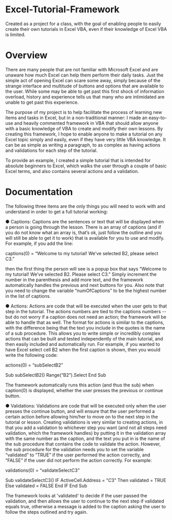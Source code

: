 Excel-Tutorial-Framework
========================
Created as a project for a class, with the goal of enabling people to easily create their own tutorials in Excel VBA, even if their knowledge of Excel VBA is limited.

Overview
========================

There are many people that are not familiar with Microsoft Excel and are unaware how much Excel can help them perform their daily tasks.  Just the simple act of opening Excel can scare some away, simply because of the strange interface and multitude of buttons and options that are available to the user.  While some may be able to get past this first shock of information overload, history and experience tells us that many who are intimidated are unable to get past this experience.  

The purpose of my project is to help facilitate the process of learning new items and tasks in Excel, but in a non-traditional manner: I made an easy-to-use and heavily commented framework in VBA that should allow anyone with a basic knowledge of VBA to create and modify their own lessons.  By creating this framework, I hope to enable anyone to make a tutorial on any Excel topic simply and easily, even if they have very little VBA knowledge.  It can be as simple as writing a paragraph, to as complex as having actions and validations for each step of the tutorial.    

To provide an example, I created a simple tutorial that is intended for absolute beginners to Excel, which walks the user through a couple of basic Excel terms, and also contains several actions and a validation.

Documentation
=============
 
The following three items are the only things you will need to work with and understand in order to get a full tutorial working:

●	Captions: Captions are the sentences or text that will be displayed when a person is going through the lesson.  There is an array of captions (and if you do not know what an array is, that’s ok, just follow the outline and you will still be able to get it to work) that is available for you to use and modify.  For example, if you add the line:

captions(0) = “Welcome to my tutorial! We’ve selected B2, please select C3.”

then the first thing the person will see is a popup box that says “Welcome to my tutorial! We’ve selected B2. Please select C3.” Simply increment the number in the parenthesis and add more text, and the framework automatically handles the previous and next buttons for you.  Also note that you need to change the variable “numOfCaptions” to be the highest number in the list of captions.  

●	Actions: Actions are code that will be executed when the user gets to that step in the tutorial.  The actions numbers are tied to the captions numbers -- but do not worry if a caption does not need an action; the framework will be able to handle that as well.  The format for actions is similar to the captions, with the difference being that the text you include in the quotes is the name of a sub procedure.  This allows you to write simple or incredibly complex actions that can be built and tested independently of the main tutorial, and then easily included and automatically run.  For example, if you wanted to have Excel select cell B2 when the first caption is shown, then you would write the following code:

actions(0) = “subSelectB2”			

Sub subSelectB2()
	Range(“B2”).Select
End Sub

The framework automatically runs this action (and thus the sub) when caption(0) is displayed, whether the user presses the previous or continue button. 

●	Validations: Validations are code that will be executed only when the user presses the continue button, and will ensure that the user performed a certain action before allowing him/her to move on to the next step in the tutorial or lesson.  Creating validations is very similar to creating actions, in that you add a validation to whichever step you want (and not all steps need validation, which the framework handles) by putting it in the validation array with the same number as the caption, and the text you put in is the name of the sub procedure that contains the code to validate the action.  However, the sub procedure for the validation needs you to set the variable “validated” to “TRUE” if the user performed the action correctly, and “FALSE” if the user did not perform the action correctly.  For example:

validations(0) = “validateSelectC3”

Sub validateSelectC3()
	IF ActiveCell.Address = “$C$3” Then
		validated = TRUE
	Else
		validated = FALSE
	End IF
End Sub

The framework looks at 'validated' to decide if the user passed the validation, and then allows the user to continue to the next step if validated equals true, otherwise a message is added to the caption asking the user to follow the steps outlined and try again.
